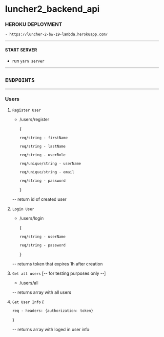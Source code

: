 # luncher2_backend_api

### HEROKU DEPLOYMENT

    - https://luncher-2-bw-19-lambda.herokuapp.com/

---

#### START SERVER

-   run `yarn server`

---

## `ENDPOINTS`

---

### Users

1.  `Register User`

    -   /users/register

        {

            req/string - firstName

            req/string - lastName

            req/string - userRole

            req/unique/string - userName

            req/unique/string - email

            req/string - password

        }

    -- return id of created user

1.  `Login User`

    -   /users/login

        {

            req/string - userName

            req/string - password

        }

    -- returns token that expires 1h after creation

1.  `Get all users` [-- for testing purposes only --]

    -   /users/all


    -- returns array with all users

1.  `Get User Info`
    {

        req - headers: {authorization: token}

    }

    -- returns array with loged in user info
